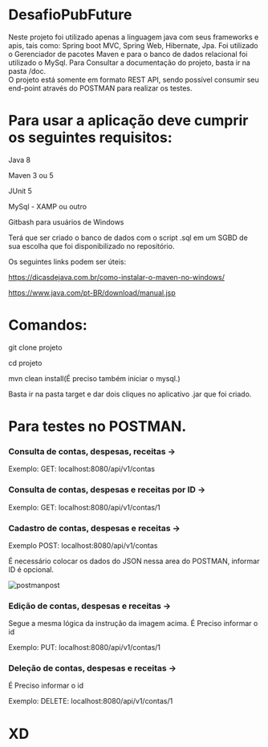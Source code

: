 # DesafioPubFuture

Neste projeto foi utilizado apenas a linguagem java com seus frameworks e apis, tais como: Spring boot MVC, Spring Web, Hibernate, Jpa.
Foi utilizado o Gerenciador de pacotes Maven e para o banco de dados relacional foi utilizado o MySql.
Para Consultar a documentação do projeto, basta ir na pasta /doc.
 <br />O projeto está somente em formato REST API, sendo possível consumir seu end-point através do POSTMAN para realizar os testes.

# Para usar a aplicação deve cumprir os seguintes requisitos:

Java 8

Maven 3 ou 5

JUnit 5

MySql - XAMP ou outro

Gitbash para usuários de Windows

Terá que ser criado o banco de dados com o script .sql em um SGBD de sua escolha que foi disponibilizado no repositório.

Os seguintes links podem ser úteis:

https://dicasdejava.com.br/como-instalar-o-maven-no-windows/

https://www.java.com/pt-BR/download/manual.jsp
# Comandos:

git clone projeto
  
cd projeto

mvn clean install(É preciso também iniciar o mysql.)
  
Basta ir na pasta target e dar dois cliques no aplicativo .jar que foi criado.
  
# Para testes no POSTMAN.

### Consulta de contas, despesas, receitas ->

Exemplo:
GET: localhost:8080/api/v1/contas
  
### Consulta de contas, despesas e receitas por ID ->

Exemplo:
GET: localhost:8080/api/v1/contas/1
  
### Cadastro de contas, despesas e receitas ->

Exemplo
POST: localhost:8080/api/v1/contas

É necessário colocar os dados do JSON nessa area do POSTMAN,
informar ID é opcional.
  
![postmanpost](https://user-images.githubusercontent.com/45194959/149731282-9663ac71-d6cc-4e83-abe2-49dc7bcd0711.png)

### Edição de contas, despesas e receitas ->

Segue a mesma lógica da instrução da imagem acima.
É Preciso informar o id

Exemplo: 
PUT: localhost:8080/api/v1/contas/1

### Deleção de contas, despesas e receitas ->

É Preciso informar o id

Exemplo:
DELETE: localhost:8080/api/v1/contas/1

# XD
